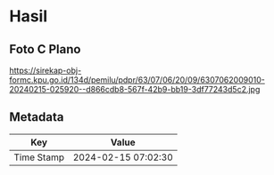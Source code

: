 # Hasil

## Foto C Plano

https://sirekap-obj-formc.kpu.go.id/134d/pemilu/pdpr/63/07/06/20/09/6307062009010-20240215-025920--d866cdb8-567f-42b9-bb19-3df77243d5c2.jpg


## Metadata

| Key        | Value               |
| ---------- | ------------------- |
| Time Stamp | 2024-02-15 07:02:30 |



